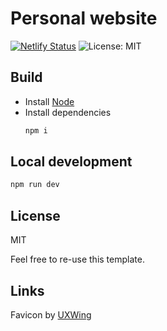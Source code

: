 # Personal website

[![Netlify Status](https://api.netlify.com/api/v1/badges/9831630f-f8ce-4486-a2d7-eaa2d591f0ef/deploy-status)](https://app.netlify.com/sites/ecstatic-bell-8dfa14/deploys)
![License: MIT](https://img.shields.io/badge/license-MIT-green)

## Build

* Install [Node](https://nodejs.org/)
* Install dependencies
    ```sh
    npm i
    ```

## Local development

```sh
npm run dev
```

## License

MIT

Feel free to re-use this template.

## Links

Favicon by [UXWing](https://uxwing.com/)
